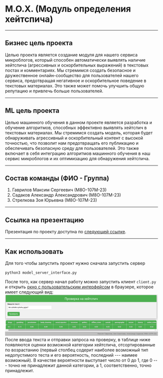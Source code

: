 # М.О.Х. (Модуль определения хейтспича)
---
## Бизнес цель проекта
Целью проекта является создание модуля для нашего сервиса микроблогов, который способен автоматически выявлять наличие хейтспича (агрессивных и оскорбительных выражений) в текстовых постах и комментариях. Мы стремимся создать безопасное и дружественное онлайн-сообщество для пользователей нашего сервиса, предотвращая негативное и оскорбительное поведение в текстовых материалах. Это также может помочь улучшить общую репутацию и привлечь больше пользователей.

---
## ML цель проекта
Целью машинного обучения в данном проекте является разработка и обучение алгоритмов, способных эффективно выявлять хейтспич в текстовых материалах. Мы стремимся создать модель, которая будет обнаруживать агрессивный и оскорбительный контент с высокой точностью, что позволит нам предотвращать его публикацию и обеспечивать безопасную среду для пользователей. Это также включает в себя интеграцию алгоритмов машинного обучения в наш сервис микроблогов и их оптимизацию для обнаружения хейтспича.

---
## Состав команды (ФИО - Группа)
1. Гаврилов Максим Сергеевич (М8О-107М-23)
2. Садаков Александр Александрович (М8О-107М-23)
3. Стрелкова Зоя Юрьевна (М8О-107М-23)

---
## Ссылка на презентацию
Презентация по проекту доступна по [следующей ссылке](https://docs.google.com/presentation/d/1_NYJ3IGn3xxl0ZJFTGIwafujbZWyJQ81SgXYLgF6riY/edit#slide=id.g1ed78a0aa36_0_72).

---
## Как использовать
Для того чтобы запустить проект нужно сначала запустить сервер
```
python3 model_server_interface.py
```
После того, как сервер начал работу можно запустить клиент `client.py` и открыть [окно с пользовательским интерфейсом](http://localhost:8086/main/) в браузере, которое имеет следующий вид:
![Страница для проверки текста](templates/images/example.png)
После ввода текста и отправки запроса на проверку, в таблице ниже появляются оценки возможной категории хейтспича, отсортированные по возрастанию (первый столбец содерит наиболее возможный тип недопустимого теста и его вероятность, последний --- наимее возможный). В качестве вероятности выступает число от 0 до 1, где 0 --- точно не принадлежит данной категории, а 1, соответственно, точно принадлежит.
